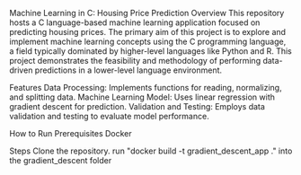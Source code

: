 Machine Learning in C: Housing Price Prediction
Overview
This repository hosts a C language-based machine learning application focused on predicting housing prices. The primary aim of this project is to explore and implement machine learning concepts using the C programming language, a field typically dominated by higher-level languages like Python and R. This project demonstrates the feasibility and methodology of performing data-driven predictions in a lower-level language environment.

Features
Data Processing: Implements functions for reading, normalizing, and splitting data.
Machine Learning Model: Uses linear regression with gradient descent for prediction.
Validation and Testing: Employs data validation and testing to evaluate model performance.

How to Run
Prerequisites
Docker

Steps
Clone the repository.
run "docker build -t gradient_descent_app ." into the gradient_descent folder

